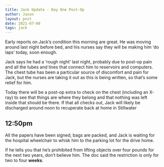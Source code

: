 ```yaml
---
title: Jack Update - Day One Post-Op
author: Jason
layout: post
date: 2021-07-08
tags: jack
---
```


Early reports on Jack’s condition this morning are great.  He was moving around last night before bed, and his nurses say they will be making him ‘do laps’ today, soon enough.

Jack says he had a ‘rough night’ last night, probably due to post-op pain and all the tubes and lines that connect him to reservoirs and computers.  The chest tube has been a particular source of discomfort and pain for Jack, but the nurses are taking it out as this is being written, so that’s some relief for him.

Today there will be a post-op extra to check on the chest (including an X-ray) to see that things are where they belong and that nothing was left inside that should be there.  If that all checks out, Jack will likely be discharged around noon to recuperate back at home in Stillwater


## 12:50pm

All the papers have been signed, bags are packed, and Jack is waiting for the hospital wheelchair to whisk him to the parking lot for the drive home.

If he tells you that he’s prohibited from lifting objects over four pounds for the next two years, don’t believe him.  The doc said the restriction is only for two to four **weeks**.  



<!--
SYNTAX FOR IMAGES
* use services to create JPG and to create thumbnail that is 720px wide

[![ALT-TEXT](/assets/images/filename-thumbnail.jpg)](/assets/images/filename.jpg)
-->

<!--
SYNTAX FOR VIDEO
* convert MOV to mp4 using VLC

<video width="480" height="320" controls="controls">
  <source src="/assets/media/filename.m4v" type="video/mp4">
</video>
-->
